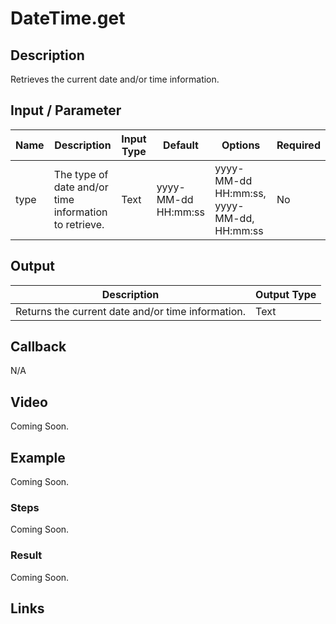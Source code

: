 # DateTime.get

## Description

Retrieves the current date and/or time information.

## Input / Parameter

| Name | Description | Input Type | Default | Options | Required |
| ------ | ------ | ------ | ------ | ------ | ------ |
| type | The type of date and/or time information to retrieve. | Text | yyyy-MM-dd HH:mm:ss | yyyy-MM-dd HH:mm:ss, yyyy-MM-dd, HH:mm:ss | No |

## Output

| Description | Output Type |
| ------ | ------ |
| Returns the current date and/or time information. | Text |

## Callback

N/A

## Video

Coming Soon.

<!-- Format: [![Video]({image-path}?raw=true)]({url-link}) -->

## Example

Coming Soon.

<!-- Share a scenario, like a user requirements. -->

### Steps

Coming Soon.

<!-- Show the steps and share some screenshots.

1. .....

Format: ![]({image-path}?raw=true) -->

### Result

Coming Soon.

<!-- Explain the output.

Format: ![]({image-path}?raw=true) -->

## Links